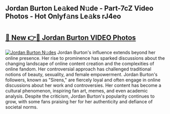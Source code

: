 ## Jordan Burton Le𝚊ked N𝚞de - Part-7cZ Video Photos - Hot Onlyf𝚊ns Le𝚊ks rJ4eo

# <h2><a href="http://ac40938.deff.icu/?id=Jordan+Burton">🔗 New 👉🔴 Jordan Burton VIDEO Photos</a></h2>

[![Jordan Burton N𝚞des](https://i.imgur.com/rIISA9y.gif)](http://ac40938.deff.icu/?id=Jordan+Burton)
Jordan Burton's influence extends beyond her online presence. Her rise to prominence has sparked discussions about the changing landscape of online content creation and the complexities of online fandom. Her controversial approach has challenged traditional notions of beauty, sexuality, and female empowerment. Jordan Burton's followers, known as "Sirens," are fiercely loyal and often engage in online discussions about her work and controversies. Her content has become a cultural phenomenon, inspiring fan art, memes, and even academic analysis. Despite the criticism, Jordan Burton's popularity continues to grow, with some fans praising her for her authenticity and defiance of societal norms.
